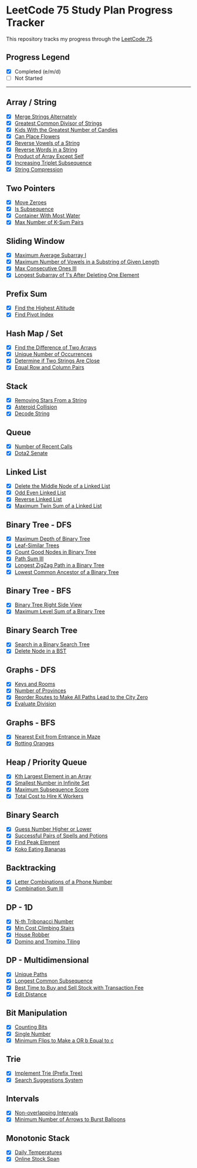 # LeetCode 75 Study Plan Progress Tracker

This repository tracks my progress through the [LeetCode 75](https://leetcode.com/studyplan/leetcode-75/)

## Progress Legend

- [x] Completed (e/m/d)
- [ ] Not Started

---

## Array / String

- [x] [Merge Strings Alternately](https://leetcode.com/problems/merge-strings-alternately/)
- [x] [Greatest Common Divisor of Strings](https://leetcode.com/problems/greatest-common-divisor-of-strings/)
- [x] [Kids With the Greatest Number of Candies](https://leetcode.com/problems/kids-with-the-greatest-number-of-candies/)
- [x] [Can Place Flowers](https://leetcode.com/problems/can-place-flowers/)
- [x] [Reverse Vowels of a String](https://leetcode.com/problems/reverse-vowels-of-a-string/)
- [x] [Reverse Words in a String](https://leetcode.com/problems/reverse-words-in-a-string/)
- [x] [Product of Array Except Self](https://leetcode.com/problems/product-of-array-except-self/)
- [x] [Increasing Triplet Subsequence](https://leetcode.com/problems/increasing-triplet-subsequence/)
- [x] [String Compression](https://leetcode.com/problems/string-compression/)

## Two Pointers

- [x] [Move Zeroes](https://leetcode.com/problems/move-zeroes/)
- [x] [Is Subsequence](https://leetcode.com/problems/is-subsequence/)
- [x] [Container With Most Water](https://leetcode.com/problems/container-with-most-water/)
- [x] [Max Number of K-Sum Pairs](https://leetcode.com/problems/max-number-of-k-sum-pairs/)

## Sliding Window

- [x] [Maximum Average Subarray I](https://leetcode.com/problems/maximum-average-subarray-i/)
- [x] [Maximum Number of Vowels in a Substring of Given Length](https://leetcode.com/problems/maximum-number-of-vowels-in-a-substring-of-given-length/)
- [x] [Max Consecutive Ones III](https://leetcode.com/problems/max-consecutive-ones-iii/)
- [x] [Longest Subarray of 1's After Deleting One Element](https://leetcode.com/problems/longest-subarray-of-1s-after-deleting-one-element/)

## Prefix Sum

- [x] [Find the Highest Altitude](https://leetcode.com/problems/find-the-highest-altitude/)
- [x] [Find Pivot Index](https://leetcode.com/problems/find-pivot-index/)

## Hash Map / Set

- [x] [Find the Difference of Two Arrays](https://leetcode.com/problems/find-the-difference-of-two-arrays/)
- [x] [Unique Number of Occurrences](https://leetcode.com/problems/unique-number-of-occurrences/)
- [x] [Determine if Two Strings Are Close](https://leetcode.com/problems/determine-if-two-strings-are-close/)
- [x] [Equal Row and Column Pairs](https://leetcode.com/problems/equal-row-and-column-pairs/)

## Stack

- [x] [Removing Stars From a String](https://leetcode.com/problems/removing-stars-from-a-string/)
- [x] [Asteroid Collision](https://leetcode.com/problems/asteroid-collision/)
- [x] [Decode String](https://leetcode.com/problems/decode-string/)

## Queue

- [x] [Number of Recent Calls](https://leetcode.com/problems/number-of-recent-calls/)
- [x] [Dota2 Senate](https://leetcode.com/problems/dota2-senate/)

## Linked List

- [x] [Delete the Middle Node of a Linked List](https://leetcode.com/problems/delete-the-middle-node-of-a-linked-list/)
- [x] [Odd Even Linked List](https://leetcode.com/problems/odd-even-linked-list/)
- [x] [Reverse Linked List](https://leetcode.com/problems/reverse-linked-list/)
- [x] [Maximum Twin Sum of a Linked List](https://leetcode.com/problems/maximum-twin-sum-of-a-linked-list/)

## Binary Tree - DFS

- [x] [Maximum Depth of Binary Tree](https://leetcode.com/problems/maximum-depth-of-binary-tree/)
- [x] [Leaf-Similar Trees](https://leetcode.com/problems/leaf-similar-trees/)
- [x] [Count Good Nodes in Binary Tree](https://leetcode.com/problems/count-good-nodes-in-binary-tree/)
- [x] [Path Sum III](https://leetcode.com/problems/path-sum-iii/)
- [x] [Longest ZigZag Path in a Binary Tree](https://leetcode.com/problems/longest-zigzag-path-in-a-binary-tree/)
- [x] [Lowest Common Ancestor of a Binary Tree](https://leetcode.com/problems/lowest-common-ancestor-of-a-binary-tree/)

## Binary Tree - BFS

- [x] [Binary Tree Right Side View](https://leetcode.com/problems/binary-tree-right-side-view/)
- [x] [Maximum Level Sum of a Binary Tree](https://leetcode.com/problems/maximum-level-sum-of-a-binary-tree/)

## Binary Search Tree

- [x] [Search in a Binary Search Tree](https://leetcode.com/problems/search-in-a-binary-search-tree/)
- [x] [Delete Node in a BST](https://leetcode.com/problems/delete-node-in-a-bst/)

## Graphs - DFS

- [x] [Keys and Rooms](https://leetcode.com/problems/keys-and-rooms/)
- [x] [Number of Provinces](https://leetcode.com/problems/number-of-provinces/)
- [x] [Reorder Routes to Make All Paths Lead to the City Zero](https://leetcode.com/problems/reorder-routes-to-make-all-paths-lead-to-the-city-zero/)
- [x] [Evaluate Division](https://leetcode.com/problems/evaluate-division/)

## Graphs - BFS

- [x] [Nearest Exit from Entrance in Maze](https://leetcode.com/problems/nearest-exit-from-entrance-in-maze/)
- [x] [Rotting Oranges](https://leetcode.com/problems/rotting-oranges/)

## Heap / Priority Queue

- [x] [Kth Largest Element in an Array](https://leetcode.com/problems/kth-largest-element-in-an-array/)
- [x] [Smallest Number in Infinite Set](https://leetcode.com/problems/smallest-number-in-infinite-set/)
- [x] [Maximum Subsequence Score](https://leetcode.com/problems/maximum-subsequence-score/)
- [x] [Total Cost to Hire K Workers](https://leetcode.com/problems/total-cost-to-hire-k-workers/)

## Binary Search

- [x] [Guess Number Higher or Lower](https://leetcode.com/problems/guess-number-higher-or-lower/) 
- [x] [Successful Pairs of Spells and Potions](https://leetcode.com/problems/successful-pairs-of-spells-and-potions/)
- [x] [Find Peak Element](https://leetcode.com/problems/find-peak-element/)
- [x] [Koko Eating Bananas](https://leetcode.com/problems/koko-eating-bananas/)

## Backtracking

- [x] [Letter Combinations of a Phone Number](https://leetcode.com/problems/letter-combinations-of-a-phone-number/)
- [x] [Combination Sum III](https://leetcode.com/problems/combination-sum-iii/)

## DP - 1D

- [x] [N-th Tribonacci Number](https://leetcode.com/problems/n-th-tribonacci-number/)
- [x] [Min Cost Climbing Stairs](https://leetcode.com/problems/min-cost-climbing-stairs/)
- [x] [House Robber](https://leetcode.com/problems/house-robber/)
- [x] [Domino and Tromino Tiling](https://leetcode.com/problems/domino-and-tromino-tiling/)

## DP - Multidimensional

- [x] [Unique Paths](https://leetcode.com/problems/unique-paths/)
- [x] [Longest Common Subsequence](https://leetcode.com/problems/longest-common-subsequence/)
- [x] [Best Time to Buy and Sell Stock with Transaction Fee](https://leetcode.com/problems/best-time-to-buy-and-sell-stock-with-transaction-fee/)
- [x] [Edit Distance](https://leetcode.com/problems/edit-distance/)

## Bit Manipulation

- [x] [Counting Bits](https://leetcode.com/problems/counting-bits/)
- [x] [Single Number](https://leetcode.com/problems/single-number/)
- [x] [Minimum Flips to Make a OR b Equal to c](https://leetcode.com/problems/minimum-flips-to-make-a-or-b-equal-to-c/)

## Trie

- [x] [Implement Trie (Prefix Tree)](https://leetcode.com/problems/implement-trie-prefix-tree/)
- [x] [Search Suggestions System](https://leetcode.com/problems/search-suggestions-system/)

## Intervals

- [x] [Non-overlapping Intervals](https://leetcode.com/problems/non-overlapping-intervals/)
- [x] [Minimum Number of Arrows to Burst Balloons](https://leetcode.com/problems/minimum-number-of-arrows-to-burst-balloons/)

## Monotonic Stack

- [x] [Daily Temperatures](https://leetcode.com/problems/daily-temperatures/)
- [x] [Online Stock Span](https://leetcode.com/problems/online-stock-span/)
